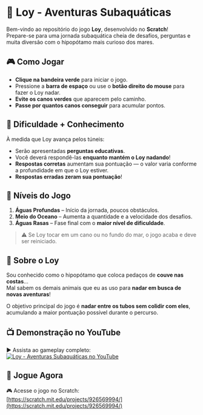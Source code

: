 # 🦛 Loy - Aventuras Subaquáticas

Bem-vindo ao repositório do jogo **Loy**, desenvolvido no **Scratch**!  
Prepare-se para uma jornada subaquática cheia de desafios, perguntas e muita diversão com o hipopótamo mais curioso dos mares.

## 🎮 Como Jogar

- **Clique na bandeira verde** para iniciar o jogo.
- Pressione a **barra de espaço** ou use o **botão direito do mouse** para fazer o Loy nadar.
- **Evite os canos verdes** que aparecem pelo caminho.
- **Passe por quantos canos conseguir** para acumular pontos.

## 🧠 Dificuldade + Conhecimento

À medida que Loy avança pelos túneis:
- Serão apresentadas **perguntas educativas**.
- Você deverá respondê-las **enquanto mantém o Loy nadando**!
- **Respostas corretas** aumentam sua pontuação — o valor varia conforme a profundidade em que o Loy estiver.
- **Respostas erradas zeram sua pontuação**!

## 🌊 Níveis do Jogo

1. **Águas Profundas** – Início da jornada, poucos obstáculos.  
2. **Meio do Oceano** – Aumenta a quantidade e a velocidade dos desafios.  
3. **Águas Rasas** – Fase final com o **maior nível de dificuldade**.

> ⚠️ Se Loy tocar em um cano ou no fundo do mar, o jogo acaba e deve ser reiniciado.

## 🦛 Sobre o Loy

Sou conhecido como o hipopótamo que coloca pedaços de **couve nas costas**...  
Mal sabem os demais animais que eu as uso para **nadar em busca de novas aventuras**!

O objetivo principal do jogo é **nadar entre os tubos sem colidir com eles**, acumulando a maior pontuação possível durante o percurso.

## 📺 Demonstração no YouTube

▶️ Assista ao gameplay completo:  
[![Loy - Aventuras Subaquáticas no YouTube](https://img.youtube.com/vi/HNeJwfbYCNU/0.jpg)](https://www.youtube.com/watch?v=HNeJwfbYCNU)

## 🔗 Jogue Agora

🎮 Acesse o jogo no Scratch:  
[https://scratch.mit.edu/projects/926569994/](https://scratch.mit.edu/projects/926569994/)
